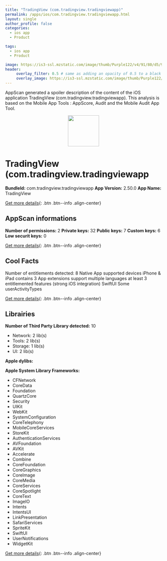 ```yaml
---
title: "TradingView (com.tradingview.tradingviewapp)"
permalink: /apps/ios/com.tradingview.tradingviewapp.html
layout: single
author_profile: false
categories: 
  - ios app 
  - Product 

tags: 
  - ios app 
  - Product 

image: https://is3-ssl.mzstatic.com/image/thumb/Purple122/v4/91/80/d5/9180d5d3-7897-d9dd-b0c7-a5393f07dd4e/AppIcon-0-1x_U007emarketing-0-7-0-0-0-0-GLES2_U002c0-85-220.png/512x512bb.jpg
header: 
     overlay_filter: 0.5 # same as adding an opacity of 0.5 to a black background
     overlay_image: https://is3-ssl.mzstatic.com/image/thumb/Purple122/v4/91/80/d5/9180d5d3-7897-d9dd-b0c7-a5393f07dd4e/AppIcon-0-1x_U007emarketing-0-7-0-0-0-0-GLES2_U002c0-85-220.png/512x512bb.jpg
---
```

AppScan generated a spoiler description of the content of the iOS application TradingView (com.tradingview.tradingviewapp). This analysis is based on the Mobile App Tools : AppScore, Audit and the Mobile Audit App Tool.

  
  
<div style="text-align: center;"><img src="https://is3-ssl.mzstatic.com/image/thumb/Purple122/v4/91/80/d5/9180d5d3-7897-d9dd-b0c7-a5393f07dd4e/AppIcon-0-1x_U007emarketing-0-7-0-0-0-0-GLES2_U002c0-85-220.png/512x512bb.jpg" width="100" height="100"></div>  
  
# TradingView (com.tradingview.tradingviewapp

**BundleId:** com.tradingview.tradingviewapp
**App Version:** 2.50.0
**App Name:** TradingView


[Get more details](/pricing.html){: .btn .btn--info .align-center}  
  
## AppScan informations 

**Number of permissions:** 2
**Private keys:** 32
**Public keys:** 7
**Custom keys:** 6
**Low securit keys:** 0
  
[Get more details](/pricing.html){: .btn .btn--info .align-center}

## Cool Facts

Number of entitlements detected: 8
Native App
supported devices iPhone & iPad
contains 3 App extensions
support multiple languages
at least 3 entitlemented features (strong iOS integration)
SwiftUI
Some userActivityTypes
  
[Get more details](/pricing.html){: .btn .btn--info .align-center}

## Librairies 
**Number of Third Party Library detected:** 10
- Network: 2 lib(s)
- Tools: 2 lib(s)
- Storage: 1 lib(s)
- UI: 2 lib(s)

**Apple dylibs:**


**Apple System Library Frameworks:**
- CFNetwork
- CoreData
- Foundation
- QuartzCore
- Security
- UIKit
- WebKit
- SystemConfiguration
- CoreTelephony
- MobileCoreServices
- StoreKit
- AuthenticationServices
- AVFoundation
- AVKit
- Accelerate
- Combine
- CoreFoundation
- CoreGraphics
- CoreImage
- CoreMedia
- CoreServices
- CoreSpotlight
- CoreText
- ImageIO
- Intents
- IntentsUI
- LinkPresentation
- SafariServices
- SpriteKit
- SwiftUI
- UserNotifications
- WidgetKit


  
[Get more details](/pricing.html){: .btn .btn--info .align-center}

